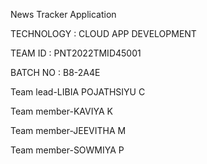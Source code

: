 News Tracker Application

TECHNOLOGY : CLOUD APP DEVELOPMENT

TEAM ID : PNT2022TMID45001

BATCH NO : B8-2A4E

Team lead-LIBIA POJATHSIYU C

Team member-KAVIYA K

Team member-JEEVITHA M

Team member-SOWMIYA P
